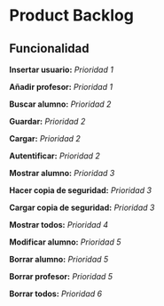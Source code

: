 # Product Backlog

## Funcionalidad

**Insertar usuario:** *Prioridad 1*

**Añadir profesor:** *Prioridad 1*

**Buscar alumno:** *Prioridad 2*

**Guardar:** *Prioridad 2*

**Cargar:** *Prioridad 2*

**Autentificar:** *Prioridad 2*

**Mostrar alumno:** *Prioridad 3*

**Hacer copia de seguridad:** *Prioridad 3*

**Cargar copia de seguridad:** *Prioridad 3*

**Mostrar todos:** *Prioridad 4*

**Modificar alumno:** *Prioridad 5*

**Borrar alumno:** *Prioridad 5*

**Borrar profesor:** *Prioridad 5*

**Borrar todos:** *Prioridad 6*




